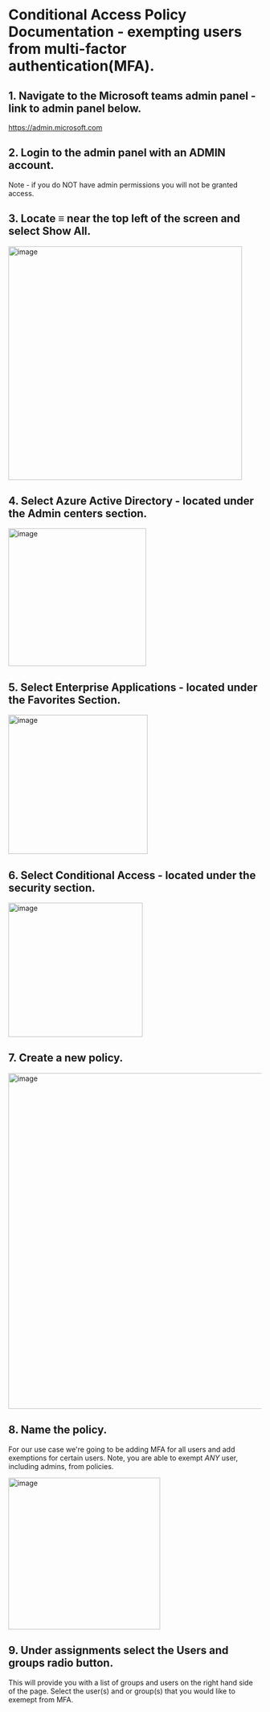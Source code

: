 # Conditional Access Policy Documentation - exempting users from multi-factor authentication(MFA). 

## 1. Navigate to the Microsoft teams admin panel - link to admin panel below.

https://admin.microsoft.com

## 2. Login to the admin panel with an ADMIN account.

Note - if you do NOT have admin permissions you will not be granted access.

## 3. Locate ≡ near the top left of the screen and select Show All.

<img width="465" alt="image" src="https://user-images.githubusercontent.com/44510115/191438854-91fe9bb3-6b4f-42d6-8a82-a1960f851d9a.png">

## 4. Select Azure Active Directory - located under the __Admin centers__ section.

<img width="274" alt="image" src="https://user-images.githubusercontent.com/44510115/191440450-deb55830-ee91-4d00-8066-35d10aeb7c9a.png">

## 5. Select Enterprise Applications - located under the Favorites Section.

<img width="277" alt="image" src="https://user-images.githubusercontent.com/44510115/191873655-f110ab9a-5917-4e23-97e9-cbc8da741e03.png">

## 6. Select Conditional Access - located under the security section.

<img width="267" alt="image" src="https://user-images.githubusercontent.com/44510115/191873778-cc38da18-5ea5-4beb-94e0-36fa00e1b418.png">

## 7. Create a new policy. 

<img width="668" alt="image" src="https://user-images.githubusercontent.com/44510115/191874065-1c801fe7-751c-454c-bcc7-3e3a5419df87.png">

## 8. Name the policy. 
For our use case we're going to be adding MFA for all users and add exemptions for certain users. Note, you are able to exempt *ANY* user, including admins, from policies. 

<img width="302" alt="image" src="https://user-images.githubusercontent.com/44510115/191874617-dcb63410-8221-4ab5-8883-10653c639d2b.png">

## 9. Under assignments select the Users and groups radio button. 
This will provide you with a list of groups and users on the right hand side of the page. Select the user(s) and or group(s) that you would like to exemept from MFA. 
